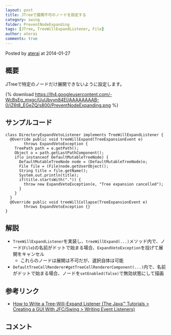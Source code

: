 ```yaml
---
layout: post
title: JTreeで展開不可のノードを設定する
category: swing
folder: PreventNodeExpanding
tags: [JTree, TreeWillExpandListener, File]
author: aterai
comments: true
---
```


Posted by [aterai](http://terai.xrea.jp/aterai.html) at 2014-01-27

## 概要
JTreeで特定のノードだけ展開できないように設定します。

{% download https://lh4.googleusercontent.com/-WcBsEg_mxgc/UuUbyvn84EI/AAAAAAAAB-0/iZ6t8_EGeZQ/s800/PreventNodeExpanding.png %}

## サンプルコード
<pre class="prettyprint"><code>class DirectoryExpandVetoListener implements TreeWillExpandListener {
  @Override public void treeWillExpand(TreeExpansionEvent e)
        throws ExpandVetoException {
    TreePath path = e.getPath();
    Object o = path.getLastPathComponent();
    if(o instanceof DefaultMutableTreeNode) {
      DefaultMutableTreeNode node = (DefaultMutableTreeNode)o;
      File file = (File)node.getUserObject();
      String title = file.getName();
      System.out.println(title);
      if(title.startsWith(".")) {
        throw new ExpandVetoException(e, "Tree expansion cancelled");
      }
    }
  }
  @Override public void treeWillCollapse(TreeExpansionEvent e)
        throws ExpandVetoException {}
}
</code></pre>

## 解説
- `TreeWillExpandListener`を実装し、`treeWillExpand(...)`メソッド内で、ノード(`File`)の名前がドットで始まる場合、`ExpandVetoException`を投げて展開をキャンセル
    - これらのノードは展開は不可だが、選択自体は可能
- `DefaultTreeCellRenderer#getTreeCellRendererComponent(...)`内で、名前がドットで始まる場合、ノードを`setEnabled(false)`で無効状態にして描画

<!-- dummy comment line for breaking list -->

## 参考リンク
- [How to Write a Tree-Will-Expand Listener (The Java™ Tutorials > Creating a GUI With JFC/Swing > Writing Event Listeners)](http://docs.oracle.com/javase/tutorial/uiswing/events/treewillexpandlistener.html)

<!-- dummy comment line for breaking list -->

## コメント
